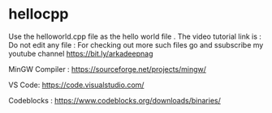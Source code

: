 # hellocpp
Use the helloworld.cpp file as the hello world file . 
The video tutorial link is :
Do not edit any file :
For checking out more such files go and ssubscribe my youtube channel 
https://bit.ly/arkadeepnag

MinGW Compiler :
https://sourceforge.net/projects/mingw/

VS Code:
https://code.visualstudio.com/

Codeblocks :
https://www.codeblocks.org/downloads/binaries/
